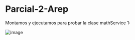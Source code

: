 # Parcial-2-Arep

Montamos y ejecutamos para probar la clase mathService 1:

![image](https://user-images.githubusercontent.com/25957863/198161996-316ba150-13e1-4b89-82e2-e824dac7663b.png)
